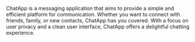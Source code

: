 ChatApp is a messaging application that aims to provide a simple and efficient platform for communication. Whether you want to connect with friends, family, or new contacts, ChatApp has you covered. With a focus on user privacy and a clean user interface, ChatApp offers a delightful chatting experience.

